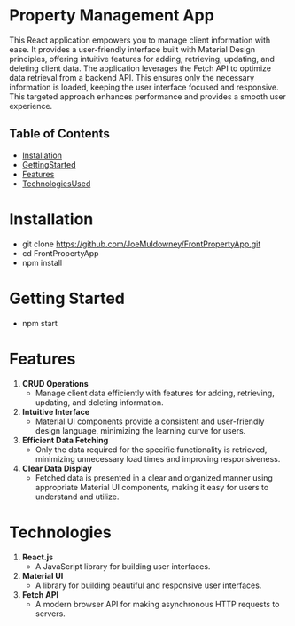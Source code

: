 #  Property Management App

This React application empowers you to manage client information with ease. It provides a user-friendly interface built with Material Design principles, offering intuitive features for adding, retrieving, updating, and deleting client data. The application leverages the Fetch API to optimize data retrieval from a backend API. This ensures only the necessary information is loaded, keeping the user interface focused and responsive. This targeted approach enhances performance and provides a smooth user experience.

##  Table of Contents

- [Installation](#Installation)
- [GettingStarted](#GettingStarted)
- [Features](#Features)
- [TechnologiesUsed](#Technolgies)

# Installation
- git clone https://github.com/JoeMuldowney/FrontPropertyApp.git
- cd FrontPropertyApp
- npm install

# Getting Started
- npm start

# Features

1. **CRUD Operations**
    - Manage client data efficiently with features for adding, retrieving, updating, and deleting information.
2. **Intuitive Interface**
    - Material UI components provide a consistent and user-friendly design language, minimizing the learning curve for users.
3. **Efficient Data Fetching**
    - Only the data required for the specific functionality is retrieved, minimizing unnecessary load times and improving responsiveness.
4. **Clear Data Display**
    - Fetched data is presented in a clear and organized manner using appropriate Material UI components, making it easy for users to understand and utilize.

# Technologies

1. **React.js**
    - A JavaScript library for building user interfaces.
2. **Material UI**
    - A library for building beautiful and responsive user interfaces.         
3. **Fetch API**
    - A modern browser API for making asynchronous HTTP requests to servers.
